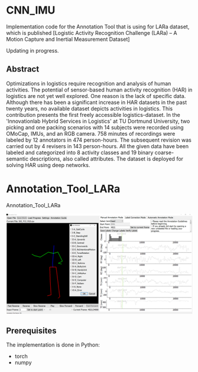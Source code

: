 # CNN_IMU
Implementation code for the Annotation Tool that is using for LARa dataset, which is published [Logistic Activity Recognition Challenge (LARa) – A Motion Capture and Inertial Measurement Dataset]

Updating in progress.

## Abstract

Optimizations in logistics require recognition and analysis of human activities. The potential of sensor-based human activity recognition (HAR) in logistics are not yet well explored. One reason is the lack of specific data. Although there has been a significant increase in HAR datasets in the past twenty years, no available dataset depicts activities in logistics. This contribution presents the first freely accessible logistics-dataset. In the 'Innovationlab Hybrid Services in Logistics' at TU Dortmund University, two picking and one packing scenarios with 14 subjects were recorded using OMoCap, IMUs, and an RGB camera. 758 minutes of recordings were labeled by 12 annotators in 474 person-hours. The subsequent revision was carried out by 4 revisers in 143 person-hours. All the given data have been labeled and categorized into 8 activity classes and $19$ binary coarse-semantic descriptions, also called attributes. The dataset is deployed for solving HAR using deep networks.

# Annotation_Tool_LARa
Annotation_Tool_LARa

![Annotation Tool](AnnotationTool.png)

## Prerequisites
The implementation is done in Python:
- torch
- numpy
